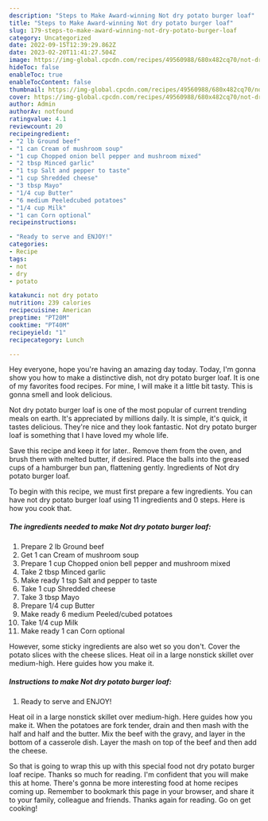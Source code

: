 ```yaml
---
description: "Steps to Make Award-winning Not dry potato burger loaf"
title: "Steps to Make Award-winning Not dry potato burger loaf"
slug: 179-steps-to-make-award-winning-not-dry-potato-burger-loaf
category: Uncategorized
date: 2022-09-15T12:39:29.862Z
date: 2023-02-20T11:41:27.504Z
image: https://img-global.cpcdn.com/recipes/49560988/680x482cq70/not-dry-potato-burger-loaf-recipe-main-photo.jpg
hideToc: false
enableToc: true
enableTocContent: false
thumbnail: https://img-global.cpcdn.com/recipes/49560988/680x482cq70/not-dry-potato-burger-loaf-recipe-main-photo.jpg
cover: https://img-global.cpcdn.com/recipes/49560988/680x482cq70/not-dry-potato-burger-loaf-recipe-main-photo.jpg
author: Admin
authorAv: notfound
ratingvalue: 4.1
reviewcount: 20
recipeingredient:
- "2 lb Ground beef"
- "1 can Cream of mushroom soup"
- "1 cup Chopped onion bell pepper and mushroom mixed"
- "2 tbsp Minced garlic"
- "1 tsp Salt and pepper to taste"
- "1 cup Shredded cheese"
- "3 tbsp Mayo"
- "1/4 cup Butter"
- "6 medium Peeledcubed potatoes"
- "1/4 cup Milk"
- "1 can Corn optional"
recipeinstructions:

- "Ready to serve and ENJOY!"
categories:
- Recipe
tags:
- not
- dry
- potato

katakunci: not dry potato 
nutrition: 239 calories
recipecuisine: American
preptime: "PT20M"
cooktime: "PT40M"
recipeyield: "1"
recipecategory: Lunch

---
```



Hey everyone, hope you're having an amazing day today. Today, I'm gonna show you how to make a distinctive dish, not dry potato burger loaf. It is one of my favorites food recipes. For mine, I will make it a little bit tasty. This is gonna smell and look delicious.

Not dry potato burger loaf is one of the most popular of current trending meals on earth. It's appreciated by millions daily. It is simple, it's quick, it tastes delicious. They're nice and they look fantastic. Not dry potato burger loaf is something that I have loved my whole life.

Save this recipe and keep it for later.. Remove them from the oven, and brush them with melted butter, if desired. Place the balls into the greased cups of a hamburger bun pan, flattening gently. Ingredients of Not dry potato burger loaf.


To begin with this recipe, we must first prepare a few ingredients. You can have not dry potato burger loaf using 11 ingredients and 0 steps. Here is how you cook that.

<!--inarticleads1-->

##### The ingredients needed to make Not dry potato burger loaf:

1. Prepare 2 lb Ground beef
1. Get 1 can Cream of mushroom soup
1. Prepare 1 cup Chopped onion bell pepper and mushroom mixed
1. Take 2 tbsp Minced garlic
1. Make ready 1 tsp Salt and pepper to taste
1. Take 1 cup Shredded cheese
1. Take 3 tbsp Mayo
1. Prepare 1/4 cup Butter
1. Make ready 6 medium Peeled/cubed potatoes
1. Take 1/4 cup Milk
1. Make ready 1 can Corn optional


However, some sticky ingredients are also wet so you don&#39;t. Cover the potato slices with the cheese slices. Heat oil in a large nonstick skillet over medium-high. Here guides how you make it. 

<!--inarticleads2-->

##### Instructions to make Not dry potato burger loaf:


1. Ready to serve and ENJOY!

Heat oil in a large nonstick skillet over medium-high. Here guides how you make it. When the potatoes are fork tender, drain and then mash with the half and half and the butter. Mix the beef with the gravy, and layer in the bottom of a casserole dish. Layer the mash on top of the beef and then add the cheese. 

So that is going to wrap this up with this special food not dry potato burger loaf recipe. Thanks so much for reading. I'm confident that you will make this at home. There's gonna be more interesting food at home recipes coming up. Remember to bookmark this page in your browser, and share it to your family, colleague and friends. Thanks again for reading. Go on get cooking!
